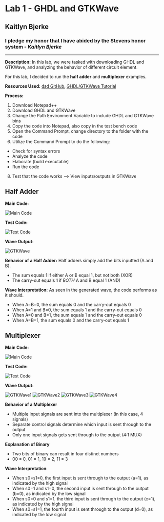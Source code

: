 # Lab 1 - GHDL and GTKWave
## Kaitlyn Bjerke
### I pledge my honor that I have abided by the Stevens honor system - *Kaitlyn Bjerke*
---
**Description:**
In this lab, we were tasked with downloading GHDL and GTKWave, and analyzing the behavior of different circuit element.

For this lab, I decided to run the **half adder** and **multiplexer** examples.

**Resources Used:** [dsd GitHub](https://github.com/kevinwlu/dsd/tree/master/ghdl), [GHDL/GTKWave Tutorial](https://www.youtube.com/watch?v=H2GyAIYwZbw)

**Process:**
1. Download Notepad++
2. Download GHDL and GTKWave
3. Change the Path Environment Variable to include GHDL and GTKWave bins
4. Copy the code into Notepad, also copy in the test bench code
5. Open the Command Prompt, change directory to the folder with the code
6. Utilize the Command Prompt to do the following:
- Check for syntax errors
- Analyze the code
- Elaborate (build executable)
- Run the code
8. Test that the code works --> View inputs/outputs in GTKWave

Half Adder
---
**Main Code:**

![Main Code](https://github.com/kaitlynbjerke/Images/blob/main/Screenshot%202025-02-05%20173131.png)

**Test Code:**

![Test Code](https://github.com/kaitlynbjerke/Images/blob/main/Screenshot%202025-02-05%20173123.png)

**Wave Output:**

![GTKWave](https://github.com/kaitlynbjerke/Images/blob/main/Screenshot%202025-02-05%20173107.png)

**Behavior of a Half Adder:**
Half adders simply add the bits inputted (A and B).
- The sum equals 1 if either A or B equal 1, but not both (XOR)
- The carry-out equals 1 if *BOTH* A and B equal 1 (AND)

**Wave Interpretation:** As seen in the generated wave, the code performs as it should.
- When A=B=0, the sum equals 0 and the carry-out equals 0
- When A=1 and B=0, the sum equals 1 and the carry-out equals 0
- When A=0 and B=1, the sum equals 1 and the carry-out equals 0
- When A=B=1, the sum equals 0 and the carry-out equals 1

Multiplexer
---
**Main Code:**

![Main Code](https://github.com/kaitlynbjerke/Images/blob/main/Screenshot%202025-02-06%20140003.png)

**Test Code:**

![Test Code](https://github.com/kaitlynbjerke/Images/blob/main/Screenshot%202025-02-06%20140206.png)

**Wave Output:**

![GTKWave1](https://github.com/kaitlynbjerke/Images/blob/main/Screenshot%202025-02-06%20103928.png)
![GTKWave2](https://github.com/kaitlynbjerke/Images/blob/main/Screenshot%202025-02-06%20103918.png)
![GTKWave3](https://github.com/kaitlynbjerke/Images/blob/main/Screenshot%202025-02-06%20103906.png)
![GTKWave4](https://github.com/kaitlynbjerke/Images/blob/main/Screenshot%202025-02-06%20103856.png)

**Behavior of a Multiplexer**
- Multiple input signals are sent into the multiplexer (in this case, 4 signals)
- Separate control signals determine which input is sent through to the output
- Only one input signals gets sent through to the output (4:1 MUX)

**Explanation of Binary**
- Two bits of binary can result in four distinct numbers
- 00 = 0, 01 = 1, 10 = 2, 11 = 3

**Wave Interpretation**
- When s0=s1=0, the first input is sent through to the output (a=1), as indicated by the high signal
- When s0=1 and s1=0, the second input is sent through to the output (b=0), as indicated by the low signal
- When s0=0 and s1=1, the third input is sent through to the output (c=1), as indicated by the high signal
- When s0=s1=1, the fourth input is sent through to the output (d=0), as indicated by the low signal
